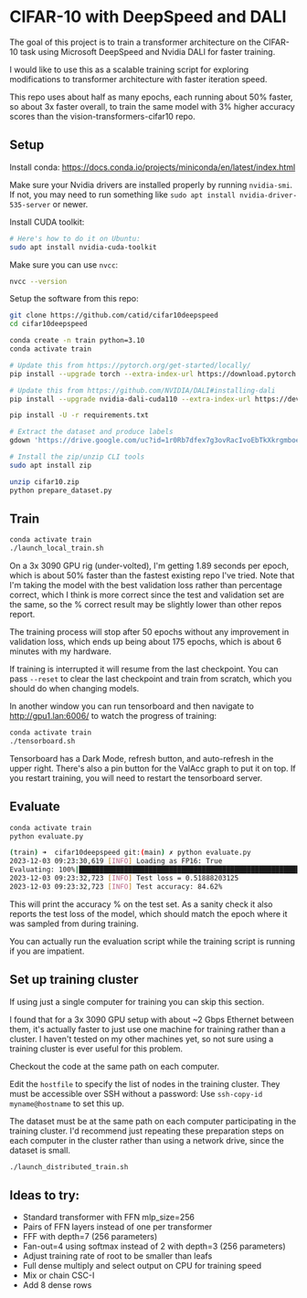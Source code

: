 # CIFAR-10 with DeepSpeed and DALI

The goal of this project is to train a transformer architecture on the CIFAR-10 task using Microsoft DeepSpeed and Nvidia DALI for faster training.

I would like to use this as a scalable training script for exploring modifications to transformer architecture with faster iteration speed.

This repo uses about half as many epochs, each running about 50% faster, so about 3x faster overall, to train the same model with 3% higher accuracy scores than the vision-transformers-cifar10 repo.

## Setup

Install conda: https://docs.conda.io/projects/miniconda/en/latest/index.html

Make sure your Nvidia drivers are installed properly by running `nvidia-smi`.  If not, you may need to run something like `sudo apt install nvidia-driver-535-server` or newer.

Install CUDA toolkit:

```bash
# Here's how to do it on Ubuntu:
sudo apt install nvidia-cuda-toolkit
```

Make sure you can use `nvcc`:

```bash
nvcc --version
```

Setup the software from this repo:

```bash
git clone https://github.com/catid/cifar10deepspeed
cd cifar10deepspeed

conda create -n train python=3.10
conda activate train

# Update this from https://pytorch.org/get-started/locally/
pip install --upgrade torch --extra-index-url https://download.pytorch.org/whl/cu118

# Update this from https://github.com/NVIDIA/DALI#installing-dali
pip install --upgrade nvidia-dali-cuda110 --extra-index-url https://developer.download.nvidia.com/compute/redist

pip install -U -r requirements.txt

# Extract the dataset and produce labels
gdown 'https://drive.google.com/uc?id=1r0Rb7dfex7g3ovRacIvoEbTkXkrgmboe'

# Install the zip/unzip CLI tools
sudo apt install zip

unzip cifar10.zip
python prepare_dataset.py
```


## Train

```bash
conda activate train
./launch_local_train.sh
```

On a 3x 3090 GPU rig (under-volted), I'm getting 1.89 seconds per epoch, which is about 50% faster than the fastest existing repo I've tried.  Note that I'm taking the model with the best validation loss rather than percentage correct, which I think is more correct since the test and validation set are the same, so the % correct result may be slightly lower than other repos report.

The training process will stop after 50 epochs without any improvement in validation loss, which ends up being about 175 epochs, which is about 6 minutes with my hardware.

If training is interrupted it will resume from the last checkpoint.  You can pass `--reset` to clear the last checkpoint and train from scratch, which you should do when changing models.

In another window you can run tensorboard and then navigate to http://gpu1.lan:6006/ to watch the progress of training:

```bash
conda activate train
./tensorboard.sh
```

Tensorboard has a Dark Mode, refresh button, and auto-refresh in the upper right.  There's also a pin button for the ValAcc graph to put it on top.  If you restart training, you will need to restart the tensorboard server.


## Evaluate

```bash
conda activate train
python evaluate.py

(train) ➜  cifar10deepspeed git:(main) ✗ python evaluate.py
2023-12-03 09:23:30,619 [INFO] Loading as FP16: True
Evaluating: 100%|███████████████████████████████████████████████████████████████████████████████████████████████████| 10000/10000 [00:01<00:00, 6074.96it/s]
2023-12-03 09:23:32,723 [INFO] Test loss = 0.51888203125
2023-12-03 09:23:32,723 [INFO] Test accuracy: 84.62%
```

This will print the accuracy % on the test set.  As a sanity check it also reports the test loss of the model, which should match the epoch where it was sampled from during training.

You can actually run the evaluation script while the training script is running if you are impatient.


## Set up training cluster

If using just a single computer for training you can skip this section.

I found that for a 3x 3090 GPU setup with about ~2 Gbps Ethernet between them, it's actually faster to just use one machine for training rather than a cluster.  I haven't tested on my other machines yet, so not sure using a training cluster is ever useful for this problem.

Checkout the code at the same path on each computer.

Edit the `hostfile` to specify the list of nodes in the training cluster.  They must be accessible over SSH without a password: Use `ssh-copy-id myname@hostname` to set this up.

The dataset must be at the same path on each computer participating in the training cluster.  I'd recommend just repeating these preparation steps on each computer in the cluster rather than using a network drive, since the dataset is small.

```bash
./launch_distributed_train.sh
```


## Ideas to try:

* Standard transformer with FFN mlp_size=256
* Pairs of FFN layers instead of one per transformer
* FFF with depth=7 (256 parameters)
* Fan-out=4 using softmax instead of 2 with depth=3 (256 parameters)
* Adjust training rate of root to be smaller than leafs
* Full dense multiply and select output on CPU for training speed
* Mix or chain CSC-I
* Add 8 dense rows

